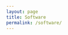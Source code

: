 ```yaml
---
layout: page
title: Software
permalink: /software/
---
```


<div id='github-projects'></div>
<script type="text/javascript">
$.getJSON('//api.github.com/users/thejordanprice/repos',{},function(data){
    var element = document.getElementById('github-projects');
    for(let repo in data) {
        element.append(data[repo]);
    };
    console.log(data);
});
</script>